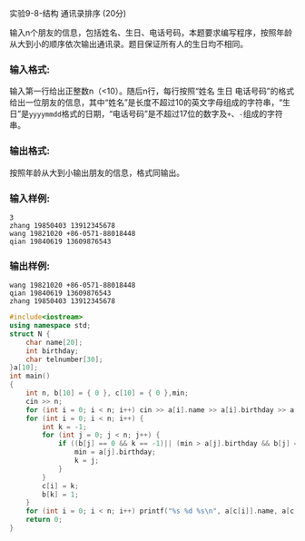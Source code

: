实验9-8-结构 通讯录排序 (20分)

输入n个朋友的信息，包括姓名、生日、电话号码，本题要求编写程序，按照年龄从大到小的顺序依次输出通讯录。题目保证所有人的生日均不相同。

### 输入格式:

输入第一行给出正整数n（<10）。随后n行，每行按照“姓名 生日 电话号码”的格式给出一位朋友的信息，其中“姓名”是长度不超过10的英文字母组成的字符串，“生日”是`yyyymmdd`格式的日期，“电话号码”是不超过17位的数字及`+`、`-`组成的字符串。

### 输出格式:

按照年龄从大到小输出朋友的信息，格式同输出。

### 输入样例:

```in
3
zhang 19850403 13912345678
wang 19821020 +86-0571-88018448
qian 19840619 13609876543
```

### 输出样例:

```out
wang 19821020 +86-0571-88018448
qian 19840619 13609876543
zhang 19850403 13912345678
```



```c++
#include<iostream>
using namespace std;
struct N {
	char name[20];
	int birthday;
	char telnumber[30];
}a[10];
int main()
{
	int n, b[10] = { 0 }, c[10] = { 0 },min;
	cin >> n;
	for (int i = 0; i < n; i++) cin >> a[i].name >> a[i].birthday >> a[i].telnumber;
	for (int i = 0; i < n; i++) {
		int k = -1;
		for (int j = 0; j < n; j++) {
			if ((b[j] == 0 && k == -1)|| (min > a[j].birthday && b[j] == 0)) {
				min = a[j].birthday;
				k = j;
			}
		}
		c[i] = k;
		b[k] = 1;
	}
	for (int i = 0; i < n; i++) printf("%s %d %s\n", a[c[i]].name, a[c[i]].birthday, a[c[i]].telnumber);
	return 0;
}
```


